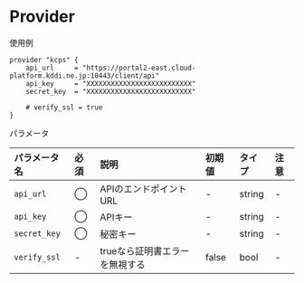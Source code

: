 # Provider

使用例

```hcl
provider "kcps" {
    api_url     = "https://portal2-east.cloud-platform.kddi.ne.jp:10443/client/api"
    api_key     = "XXXXXXXXXXXXXXXXXXXXXXXXXX"
    secret_key  = "XXXXXXXXXXXXXXXXXXXXXXXXXX"

    # verify_ssl = true
}
```


パラメータ


|パラメータ名 |必須    |説明      |初期値    |タイプ    |注意|
|:----------|:------|:---------|:--------|:--------|:--|
|`api_url`      |◯|APIのエンドポイントURL              | - | string | - |
|`api_key`      |◯|APIキー                            | - | string | - |
|`secret_key`   |◯|秘密キー                             | - | string | - |
|`verify_ssl`   |-|trueなら証明書エラーを無視する            | false | bool | - |
